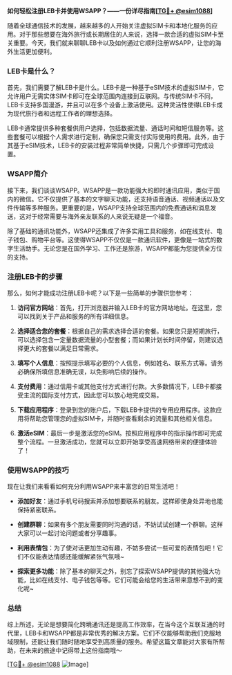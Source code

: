 **如何轻松注册LEB卡并使用WSAPP？——一份详尽指南[[TG💪+ @esim1088](https://t.me/s/esim1088)]**

随着全球通信技术的发展，越来越多的人开始关注虚拟SIM卡和本地化服务的应用。对于那些想要在海外旅行或长期居住的人来说，选择一款合适的虚拟SIM卡至关重要。今天，我们就来聊聊LEB卡以及如何通过它顺利注册WSAPP，让您的海外生活更加便利。

### LEB卡是什么？

首先，我们需要了解LEB卡是什么。LEB卡是一种基于eSIM技术的虚拟SIM卡，它允许用户无需实体SIM卡即可在全球范围内连接到互联网。与传统SIM卡不同，LEB卡支持多国漫游，并且可以在多个设备上激活使用。这种灵活性使得LEB卡成为现代旅行者和远程工作者的理想选择。

LEB卡通常提供多种套餐供用户选择，包括数据流量、通话时间和短信服务等。这些套餐可以根据个人需求进行定制，确保您只需支付实际使用的费用。此外，由于其基于eSIM技术，LEB卡的安装过程非常简单快捷，只需几个步骤即可完成设置。

### WSAPP简介

接下来，我们谈谈WSAPP。WSAPP是一款功能强大的即时通讯应用，类似于国内的微信。它不仅提供了基本的文字聊天功能，还支持语音通话、视频通话以及文件传输等多种服务。更重要的是，WSAPP支持全球范围内的免费通话和消息发送，这对于经常需要与海外亲友联系的人来说无疑是一个福音。

除了基础的通讯功能外，WSAPP还集成了许多实用工具和服务，如在线支付、电子钱包、购物平台等。这使得WSAPP不仅仅是一款通讯软件，更像是一站式的数字生活助手。无论您是在国外学习、工作还是旅游，WSAPP都能为您提供全方位的支持。

### 注册LEB卡的步骤

那么，如何才能成功注册LEB卡呢？以下是一些简单的步骤供您参考：

1. **访问官方网站**：首先，打开浏览器并输入LEB卡的官方网站地址。在这里，您可以找到关于产品和服务的所有详细信息。
   
2. **选择适合您的套餐**：根据自己的需求选择合适的套餐。如果您只是短期旅行，可以选择包含一定量数据流量的小型套餐；而如果计划长时间停留，则建议选择更大的套餐以满足日常需求。

3. **填写个人信息**：按照提示填写必要的个人信息，例如姓名、联系方式等。请务必确保所填信息准确无误，以免影响后续的操作。

4. **支付费用**：通过信用卡或其他支付方式进行付款。大多数情况下，LEB卡都接受主流的国际支付方式，因此您可以放心地完成交易。

5. **下载应用程序**：登录到您的账户后，下载LEB卡提供的专用应用程序。这款应用将帮助您管理您的虚拟SIM卡，并随时查看剩余的流量和其他相关信息。

6. **激活eSIM**：最后一步是激活您的eSIM。按照应用程序中的指示操作即可完成整个流程。一旦激活成功，您就可以立即开始享受高速网络带来的便捷体验了！

### 使用WSAPP的技巧

现在让我们来看看如何充分利用WSAPP来丰富您的日常生活吧！

- **添加好友**：通过手机号码搜索并添加想要联系的朋友。这样即使身处异地也能保持紧密联系。
  
- **创建群聊**：如果有多个朋友需要同时沟通的话，不妨试试创建一个群聊。这样大家可以一起讨论问题或者分享趣事。
  
- **利用表情包**：为了使对话更加生动有趣，不妨多尝试一些可爱的表情包吧！它们不仅能表达情感还能缓解紧张气氛哦~
  
- **探索更多功能**：除了基本的聊天之外，别忘了探索WSAPP提供的其他强大功能，比如在线支付、电子钱包等等。它们可能会给您的生活带来意想不到的变化呢~

### 总结

综上所述，无论是想要简化跨境通讯还是提高工作效率，在当今这个互联互通的时代里，LEB卡和WSAPP都是非常优秀的解决方案。它们不仅能够帮助我们克服地域限制，还能让我们随时随地享受到高质量的服务。希望这篇文章能对大家有所帮助，在未来的旅途中记得带上这份指南哦～

[[TG💪+ @esim1088](https://t.me/s/esim1088) ![Image](https://i.postimg.cc/4NQfJmqS/Snipaste-2025-05-13-00-14-12.png)]